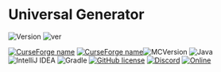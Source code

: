 ﻿# Universal Generator


![Version](https://img.shields.io/badge/VERSION-red.svg?style=for-the-badge)
![ver](https://img.shields.io/badge/1.7-red.svg?style=for-the-badge)

[![CurseForge name](https://cf.way2muchnoise.eu/title/1025904.svg?badge_style=for_the_badge)](https://www.curseforge.com/minecraft/mc-mods/universal-generator)
[![CurseForge name](https://cf.way2muchnoise.eu/universal_generator.svg?badge_style=for_the_badge)](https://www.curseforge.com/minecraft/mc-mods/universal-generator)![MCVersion](http://cf.way2muchnoise.eu/versions/570458.svg?badge_style=for_the_badge)
![Java](https://img.shields.io/badge/java-%23ED8B00.svg?style=for-the-badge&logo=java&logoColor=white)
![IntelliJ IDEA](https://img.shields.io/badge/IntelliJIDEA-000000.svg?style=for-the-badge&logo=intellij-idea&logoColor=white)
![Gradle](https://img.shields.io/badge/Gradle-02303A.svg?style=for-the-badge&logo=Gradle&logoColor=white)
[![GitHub license](https://img.shields.io/badge/License-GPLv3-blue.svg?style=for-the-badge)](https://www.gnu.org/licenses/gpl-3.0)
[![Discord](https://img.shields.io/badge/Discord-Join-1.svg?style=for-the-badge)](https://discord.gg/Mp5sEpE3B3)
[![Online](https://img.shields.io/discord/1205154996073660477?style=for-the-badge)](https://discord.gg/Mp5sEpE3B3)
